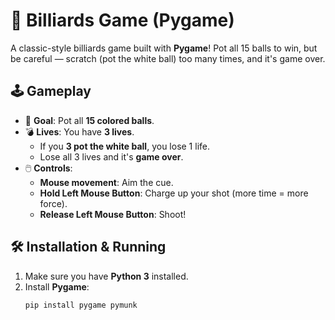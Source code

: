 # 🎱 Billiards Game (Pygame)

A classic-style billiards game built with **Pygame**! Pot all 15 balls to win, but be careful — scratch (pot the white ball) too many times, and it's game over.

## 🕹️ Gameplay

- 🎯 **Goal**: Pot all **15 colored balls**.
- 💣 **Lives**: You have **3 lives**.
  - If you **3 pot the white ball**, you lose 1 life.
  - Lose all 3 lives and it's **game over**.
- 🖱️ **Controls**:
  - **Mouse movement**: Aim the cue.
  - **Hold Left Mouse Button**: Charge up your shot (more time = more force).
  - **Release Left Mouse Button**: Shoot!

## 🛠️ Installation & Running

1. Make sure you have **Python 3** installed.
2. Install **Pygame**:
   ```bash
   pip install pygame pymunk
   
